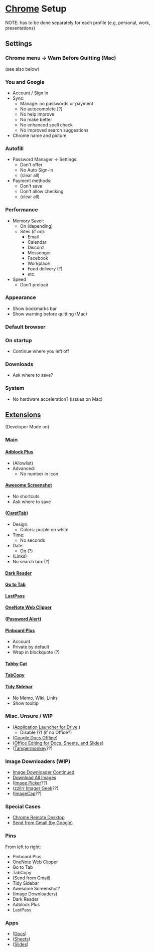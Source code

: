 # [Chrome][chrome] Setup

NOTE: has to be done separately for each profile
(e.g, personal, work, presentations)

[chrome]: https://www.google.com/chrome/

## Settings

### Chrome menu -> Warn Before Quitting (Mac)

(see also below)

### You and Google

* Account / Sign In
* Sync:
    * Manage: no passwords or payment
    * No autocomplete [?]
    * No help improve
    * No make better
    * No enhanced spell check
    * No improved search suggestions
* Chrome name and picture

### Autofill

* Password Manager -> Settings:
    * Don't offer
    * No Auto Sign-in
    * (clear all)
* Payment methods:
    * Don't save
    * Don't allow checking
    * (clear all)

### Performance

* Memory Saver:
    * On (depending)
    * Sites (if on):
        * Email
        * Calendar
        * Discord
        * Messenger
        * Facebook
        * Workplace
        * Food delivery (?)
        * etc.
* Speed
    * Don't preload

### Appearance

* Show bookmarks bar
* Show warning before quitting (Mac)

### Default browser

### On startup

* Continue where you left off

### Downloads

* Ask where to save?

### System

* No hardware acceleration? (issues on Mac)

## [Extensions][extensions]

(Developer Mode on)

[extensions]: https://chrome.google.com/webstore/category/extensions

### Main

#### [Adblock Plus][adblock-plus-free-ad-bloc]

* (Allowlist)
* Advanced:
    * No number in icon

#### [Awesome Screenshot][awesome-screenshot-screen]

* No shortcuts
* Ask where to save

#### ([CaretTab][carettab-new-tab-clock-an])

* Design:
    * Colors: purple on white
* Time:
    * No seconds
* Date:
    * On (?)
* (Links)
* No search box (?)

#### [Dark Reader][dark-reader]

#### [Go to Tab][goto-tab]

#### [LastPass][lastpass-free-password-ma]

#### [OneNote Web Clipper][onenote-web-clipper]

#### ([Password Alert][password-alert])

#### [Pinboard Plus][pinboard-plus]

* Account
* Private by default
* Wrap in blockquote (?)

#### [Tabby Cat][tabby-cat]

#### [TabCopy][tabcopy]

#### [Tidy Sidebar][tidy-sidebar]

* No Memo, Wiki, Links
* Show tooltip

[adblock-plus-free-ad-bloc]: https://chrome.google.com/webstore/detail/adblock-plus-free-ad-bloc/cfhdojbkjhnklbpkdaibdccddilifddb
[awesome-screenshot-screen]: https://chrome.google.com/webstore/detail/awesome-screenshot-screen/nlipoenfbbikpbjkfpfillcgkoblgpmj
[carettab-new-tab-clock-an]: https://chrome.google.com/webstore/detail/carettab-new-tab-clock-an/cojpndognjdcakkimaloeealehpkljna
[dark-reader]: https://chrome.google.com/webstore/detail/dark-reader/eimadpbcbfnmbkopoojfekhnkhdbieeh
[goto-tab]: https://chrome.google.com/webstore/detail/goto-tab/hjfkaobgkmaeomgdhmhhipdbjdhhjkoi
[lastpass-free-password-ma]: https://chrome.google.com/webstore/detail/lastpass-free-password-ma/hdokiejnpimakedhajhdlcegeplioahd
[onenote-web-clipper]: https://chrome.google.com/webstore/detail/onenote-web-clipper/gojbdfnpnhogfdgjbigejoaolejmgdhk
[password-alert]: https://chrome.google.com/webstore/detail/password-alert/noondiphcddnnabmjcihcjfbhfklnnep
[pinboard-plus]: https://chrome.google.com/webstore/detail/pinboard-plus/mphdppdgoagghpmmhodmfajjlloijnbd
[tabby-cat]: https://chrome.google.com/webstore/detail/tabby-cat/mefhakmgclhhfbdadeojlkbllmecialg
[tabcopy]: https://chrome.google.com/webstore/detail/tabcopy/micdllihgoppmejpecmkilggmaagfdmb
[tidy-sidebar]: https://chrome.google.com/webstore/detail/tidy-sidebar/dgmacifhhpefamjmolpipkijcofcmbgp

### Misc. Unsure / WIP

* ([Application Launcher for Drive][application-launcher-for]:)
    * Disable (?) (if no Office?)
* ([Google Docs Offline][google-docs-offline])
* ([Office Editing for Docs, Sheets, and Slides][office-editing-for-docs-s])
* ([Tampermonkey][tampermonkey]??)

[application-launcher-for]: https://chrome.google.com/webstore/detail/application-launcher-for/lmjegmlicamnimmfhcmpkclmigmmcbeh
[google-docs-offline]: https://chrome.google.com/webstore/detail/google-docs-offline/ghbmnnjooekpmoecnnnilnnbdlolhkhi
[office-editing-for-docs-s]: https://chrome.google.com/webstore/detail/office-editing-for-docs-s/gbkeegbaiigmenfmjfclcdgdpimamgkj
[tampermonkey]: https://chrome.google.com/webstore/detail/tampermonkey/dhdgffkkebhmkfjojejmpbldmpobfkfo

### Image Downloaders (WIP)

* [Image Downloader Continued][image-downloader-continued]
* [Download All Images][download-all-images]
* ([Image Picker][image-picker]??)
* ([zzllrr Imager Geek][zzllrr-imager-geek]??)
* ([ImageCap][imagecap-image-download-a]??)

[image-downloader-continued]: https://chrome.google.com/webstore/detail/image-downloader-continue/jfkjbfhcfaoldhgbnkekkoheganchiea
[download-all-images]: https://chrome.google.com/webstore/detail/download-all-images/nnffbdeachhbpfapjklmpnmjcgamcdmm
[image-picker]: https://chrome.google.com/webstore/detail/image-picker/bhibldekjicdbnjeeecmgoogcihoalhe
[zzllrr-imager-geek]: https://chrome.google.com/webstore/detail/zzllrr-imager-geek/gfjhimhkjmipphnaminnnnjpnlneeplk
[imagecap-image-download-a]: https://chrome.google.com/webstore/detail/imagecap-image-download-a/ahajhopfbfpekcljjjppolcmapaidldc

### Special Cases

* [Chrome Remote Desktop][remote-desktop]
* [Send from Gmail (by Google)][send-from-gmail]

[remote-desktop]: https://chrome.google.com/webstore/detail/chrome-remote-desktop/inomeogfingihgjfjlpeplalcfajhgai
[send-from-gmail]: https://chrome.google.com/webstore/detail/send-from-gmail-by-google/pgphcomnlaojlmmcjmiddhdapjpbgeoc

### Pins

From left to right:

* Pinboard Plus
* OneNote Web Clipper
* Go to Tab
* TabCopy
* (Send from Gmail)
* Tidy Sidebar
* Awesome Screenshot?
* (Image Downloaders)
* Dark Reader
* Adblock Plus
* LastPass

### Apps

* ([Docs][apps-docs])
* ([Sheets][apps-sheets])
* ([Slides][apps-slides])

[apps-docs]: https://chrome.google.com/webstore/detail/docs/aohghmighlieiainnegkcijnfilokake
[apps-sheets]: https://chrome.google.com/webstore/detail/sheets/felcaaldnbdncclmgdcncolpebgiejap
[apps-slides]: https://chrome.google.com/webstore/detail/slides/aapocclcgogkmnckokdopfmhonfmgoek
